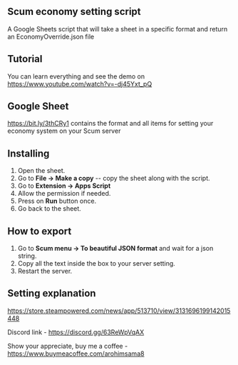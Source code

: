 ## Scum economy setting script

A Google Sheets script that will take a sheet in a specific format and return an EconomyOverride.json file 

## Tutorial
You can learn everything and see the demo on https://www.youtube.com/watch?v=-dj45Yxt_pQ

## Google Sheet
https://bit.ly/3thCRy1 contains the format and all items for setting your economy system on your Scum server 


## Installing
1. Open the sheet.
1. Go to **File -> Make a copy** -- copy the sheet along with the script.
2. Go to **Extension -> Apps Script**
3. Allow the permission if needed.
4. Press on **Run** button once.
5. Go back to the sheet. 


## How to export
1. Go to **Scum menu -> To beautiful JSON format** and wait for a json string.
7. Copy all the text inside the box to your server setting.
8. Restart the server.

## Setting explanation
https://store.steampowered.com/news/app/513710/view/3131696199142015448


Discord link - https://discord.gg/63ReWpVqAX

Show your appreciate, buy me a coffee - https://www.buymeacoffee.com/arohimsama8
